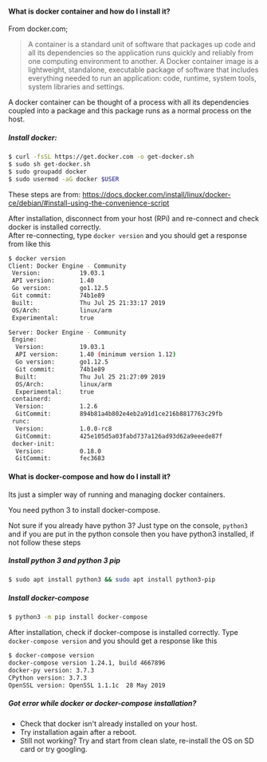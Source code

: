 #### What is docker container and how do I install it?
From docker.com;
> A container is a standard unit of software that packages up code and all its dependencies so the application runs 
> quickly and reliably from one computing environment to another. A Docker container image is a lightweight, 
> standalone, executable package of software that includes everything needed to run an application: code, runtime, 
> system tools, system libraries and settings.

A docker container can be thought of a process with all its dependencies coupled into a package and this package runs 
as a normal process on the host. 

##### Install docker:
```bash
$ curl -fsSL https://get.docker.com -o get-docker.sh
$ sudo sh get-docker.sh
$ sudo groupadd docker
$ sudo usermod -aG docker $USER
```
These steps are from: https://docs.docker.com/install/linux/docker-ce/debian/#install-using-the-convenience-script

After installation, disconnect from your host (RPi) and re-connect and check docker is installed correctly.  
After re-connecting, type `docker version` and you should get a response from like this
```bash
$ docker version
Client: Docker Engine - Community
 Version:           19.03.1
 API version:       1.40
 Go version:        go1.12.5
 Git commit:        74b1e89
 Built:             Thu Jul 25 21:33:17 2019
 OS/Arch:           linux/arm
 Experimental:      true

Server: Docker Engine - Community
 Engine:
  Version:          19.03.1
  API version:      1.40 (minimum version 1.12)
  Go version:       go1.12.5
  Git commit:       74b1e89
  Built:            Thu Jul 25 21:27:09 2019
  OS/Arch:          linux/arm
  Experimental:     true
 containerd:
  Version:          1.2.6
  GitCommit:        894b81a4b802e4eb2a91d1ce216b8817763c29fb
 runc:
  Version:          1.0.0-rc8
  GitCommit:        425e105d5a03fabd737a126ad93d62a9eeede87f
 docker-init:
  Version:          0.18.0
  GitCommit:        fec3683
```

#### What is docker-compose and how do I install it?
Its just a simpler way of running and managing docker containers.

You need python 3 to install docker-compose.

Not sure if you already have python 3?
Just type on the console, `python3` and if you are put in the python console then you have python3 installed, if not
 follow these steps
 
##### Install python 3 and python 3 pip
```bash
$ sudo apt install python3 && sudo apt install python3-pip
```

##### Install docker-compose
```bash
$ python3 -m pip install docker-compose
```

After installation, check if docker-compose is installed correctly. Type `docker-compose version` and you should get a response
like this
```bash
$ docker-compose version
docker-compose version 1.24.1, build 4667896
docker-py version: 3.7.3
CPython version: 3.7.3
OpenSSL version: OpenSSL 1.1.1c  28 May 2019
```

##### Got error while docker or docker-compose installation?
- Check that docker isn't already installed on your host. 
- Try installation again after a reboot.
- Still not working? Try and start from clean slate, re-install the OS on SD card or try googling.
